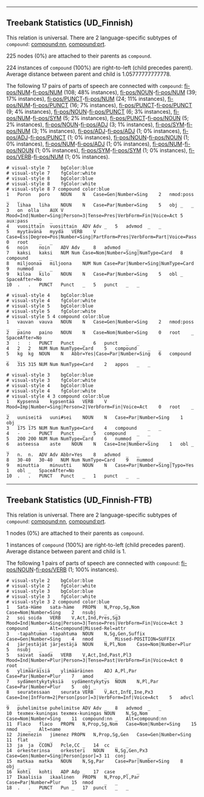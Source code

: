 

--------------------------------------------------------------------------------

## Treebank Statistics (UD_Finnish)

This relation is universal.
There are 2 language-specific subtypes of `compound`: [compound:nn](), [compound:prt]().

225 nodes (0%) are attached to their parents as `compound`.

224 instances of `compound` (100%) are right-to-left (child precedes parent).
Average distance between parent and child is 1.05777777777778.

The following 17 pairs of parts of speech are connected with `compound`: [fi-pos/NUM]()-[fi-pos/NUM]() (108; 48% instances), [fi-pos/NOUN]()-[fi-pos/NUM]() (39; 17% instances), [fi-pos/PUNCT]()-[fi-pos/NUM]() (24; 11% instances), [fi-pos/NUM]()-[fi-pos/PUNCT]() (16; 7% instances), [fi-pos/PUNCT]()-[fi-pos/PUNCT]() (9; 4% instances), [fi-pos/NOUN]()-[fi-pos/PUNCT]() (6; 3% instances), [fi-pos/NUM]()-[fi-pos/SYM]() (5; 2% instances), [fi-pos/PUNCT]()-[fi-pos/NOUN]() (5; 2% instances), [fi-pos/NOUN]()-[fi-pos/ADJ]() (3; 1% instances), [fi-pos/SYM]()-[fi-pos/NUM]() (3; 1% instances), [fi-pos/ADJ]()-[fi-pos/ADJ]() (1; 0% instances), [fi-pos/ADJ]()-[fi-pos/PUNCT]() (1; 0% instances), [fi-pos/NOUN]()-[fi-pos/NOUN]() (1; 0% instances), [fi-pos/NUM]()-[fi-pos/ADJ]() (1; 0% instances), [fi-pos/NUM]()-[fi-pos/NOUN]() (1; 0% instances), [fi-pos/SYM]()-[fi-pos/SYM]() (1; 0% instances), [fi-pos/VERB]()-[fi-pos/NUM]() (1; 0% instances).


~~~ conllu
# visual-style 7	bgColor:blue
# visual-style 7	fgColor:white
# visual-style 8	bgColor:blue
# visual-style 8	fgColor:white
# visual-style 8 7 compound	color:blue
1	Poron	poro	NOUN	N	Case=Gen|Number=Sing	2	nmod:poss	_	_
2	lihaa	liha	NOUN	N	Case=Par|Number=Sing	5	obj	_	_
3	on	olla	AUX	V	Mood=Ind|Number=Sing|Person=3|Tense=Pres|VerbForm=Fin|Voice=Act	5	aux:pass	_	_
4	vuosittain	vuosittain	ADV	Adv	_	5	advmod	_	_
5	myytävänä	myydä	VERB	V	Case=Ess|Degree=Pos|Number=Sing|PartForm=Pres|VerbForm=Part|Voice=Pass	0	root	_	_
6	noin	noin	ADV	Adv	_	8	advmod	_	_
7	kaksi	kaksi	NUM	Num	Case=Nom|Number=Sing|NumType=Card	8	compound	_	_
8	miljoonaa	miljoona	NUM	Num	Case=Par|Number=Sing|NumType=Card	9	nummod	_	_
9	kiloa	kilo	NOUN	N	Case=Par|Number=Sing	5	obl	_	SpaceAfter=No
10	.	.	PUNCT	Punct	_	5	punct	_	_

~~~


~~~ conllu
# visual-style 4	bgColor:blue
# visual-style 4	fgColor:white
# visual-style 5	bgColor:blue
# visual-style 5	fgColor:white
# visual-style 5 4 compound	color:blue
1	vauvan	vauva	NOUN	N	Case=Gen|Number=Sing	2	nmod:poss	_	_
2	paino	paino	NOUN	N	Case=Nom|Number=Sing	0	root	_	SpaceAfter=No
3	:	:	PUNCT	Punct	_	6	punct	_	_
4	2	2	NUM	Num	NumType=Card	5	compound	_	_
5	kg	kg	NOUN	N	Abbr=Yes|Case=Par|Number=Sing	6	compound	_	_
6	315	315	NUM	Num	NumType=Card	2	appos	_	_

~~~


~~~ conllu
# visual-style 3	bgColor:blue
# visual-style 3	fgColor:white
# visual-style 4	bgColor:blue
# visual-style 4	fgColor:white
# visual-style 4 3 compound	color:blue
1	Kypsennä	kypsentää	VERB	V	Mood=Imp|Number=Sing|Person=2|VerbForm=Fin|Voice=Act	0	root	_	_
2	uuniseitä	uuni#sei	NOUN	N	Case=Par|Number=Sing	1	obj	_	_
3	175	175	NUM	Num	NumType=Card	4	compound	_	_
4	-	-	PUNCT	Punct	_	5	compound	_	_
5	200	200	NUM	Num	NumType=Card	6	nummod	_	_
6	asteessa	aste	NOUN	N	Case=Ine|Number=Sing	1	obl	_	_
7	n.	n.	ADV	Adv	Abbr=Yes	8	advmod	_	_
8	30-40	30-40	NUM	Num	NumType=Card	9	nummod	_	_
9	minuttia	minuutti	NOUN	N	Case=Par|Number=Sing|Typo=Yes	1	obl	_	SpaceAfter=No
10	.	.	PUNCT	Punct	_	1	punct	_	_

~~~




--------------------------------------------------------------------------------

## Treebank Statistics (UD_Finnish-FTB)

This relation is universal.
There are 2 language-specific subtypes of `compound`: [compound:nn](), [compound:prt]().

1 nodes (0%) are attached to their parents as `compound`.

1 instances of `compound` (100%) are right-to-left (child precedes parent).
Average distance between parent and child is 1.

The following 1 pairs of parts of speech are connected with `compound`: [fi-pos/NOUN]()-[fi-pos/VERB]() (1; 100% instances).


~~~ conllu
# visual-style 2	bgColor:blue
# visual-style 2	fgColor:white
# visual-style 3	bgColor:blue
# visual-style 3	fgColor:white
# visual-style 3 2 compound	color:blue
1	Sata-Häme	sata-häme	PROPN	N,Prop,Sg,Nom	Case=Nom|Number=Sing	2	nsubj	_	_
2	soi	soida	VERB	V,Act,Ind,Pres,Sg3	Mood=Ind|Number=Sing|Person=3|Tense=Pres|VerbForm=Fin|Voice=Act	3	compound	_	Alt=compound|Missed-Rel=attr
3	-tapahtuman	-tapahtuma	NOUN	N,Sg,Gen,Suffix	Case=Gen|Number=Sing	4	nmod	_	Missed-POSITION=SUFFIX
4	järjestäjät	järjestäjä	NOUN	N,Pl,Nom	Case=Nom|Number=Plur	5	nsubj	_	_
5	saivat	saada	VERB	V,Act,Ind,Past,Pl3	Mood=Ind|Number=Plur|Person=3|Tense=Past|VerbForm=Fin|Voice=Act	0	root	_	_
6	ylimääräisiä	ylimääräinen	ADJ	A,Pl,Par	Case=Par|Number=Plur	7	amod	_	_
7	sydämentykytyksiä	sydämentykytys	NOUN	N,Pl,Par	Case=Par|Number=Plur	5	obj	_	_
8	seuratessaan	seurata	VERB	V,Act,InfE,Ine,Px3	Case=Ine|InfForm=2|Person[psor]=3|VerbForm=Inf|Voice=Act	5	advcl	_	_
9	puhelimitse	puhelimitse	ADV	Adv	_	8	advmod	_	_
10	texmex-kuningas	texmex-kuningas	NOUN	N,Sg,Nom	Case=Nom|Number=Sing	11	compound:nn	_	Alt=compound:nn
11	Flaco	flaco	PROPN	N,Prop,Sg,Nom	Case=Nom|Number=Sing	15	nmod	_	Alt=name
12	Jimenezin	jimenez	PROPN	N,Prop,Sg,Gen	Case=Gen|Number=Sing	11	flat	_	_
13	ja	ja	CCONJ	Pcle,CC	_	14	cc	_	_
14	orkesterinsa	orkesteri	NOUN	N,Sg,Gen,Px3	Case=Gen|Number=Sing|Person[psor]=3	11	conj	_	_
15	matkaa	matka	NOUN	N,Sg,Par	Case=Par|Number=Sing	8	obj	_	_
16	kohti	kohti	ADP	Adp	_	17	case	_	_
17	Ikaalisia	ikaalinen	PROPN	N,Prop,Pl,Par	Case=Par|Number=Plur	15	nmod	_	_
18	.	.	PUNCT	Pun	_	17	punct	_	_

~~~



